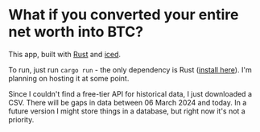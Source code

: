 # What if you converted your entire net worth into BTC? 

This app, built with [Rust](https://www.rust-lang.org/) and
[iced](https://iced.rs/).

To run, just run `cargo run` - the only dependency is Rust
([install here](https://rustup.rs/)). I'm planning on hosting it at some point.

Since I couldn't find a free-tier API for historical data, I just downloaded a
CSV.
There will be gaps in data between 06 March 2024 and today. In a future version
I might store things in a database, but right now it's not a priority.
